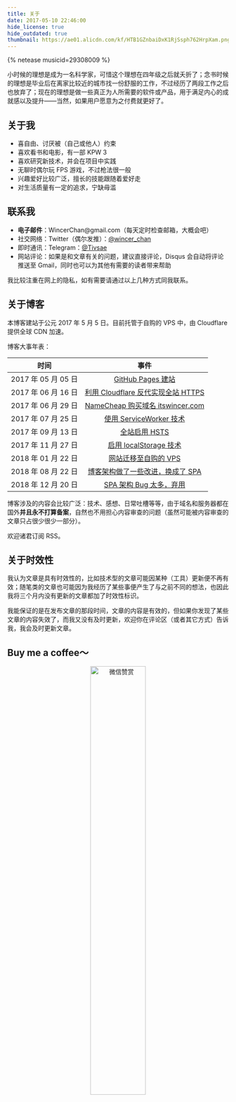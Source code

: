 ```yaml
---
title: 关于
date: 2017-05-10 22:46:00
hide_license: true
hide_outdated: true
thumbnail: https://ae01.alicdn.com/kf/HTB1GZnbaiDxK1RjSsph762HrpXam.png
---
```

{% netease musicid=29308009 %}

小时候的理想是成为一名科学家，可惜这个理想在四年级之后就夭折了；念书时候的理想是毕业后在离家比较近的城市找一份舒服的工作，不过经历了两段工作之后也放弃了；现在的理想是做一些真正为人所需要的软件或产品，用于满足内心的成就感以及提升——当然，如果用户愿意为之付费就更好了。

## 关于我
- 喜自由、讨厌被（自己或他人）约束
- 喜欢看书和电影，有一部 KPW 3
- 喜欢研究新技术，并会在项目中实践
- 无聊时偶尔玩 FPS 游戏，不过枪法很一般
- 兴趣爱好比较广泛，擅长的技能跟随着爱好走
- 对生活质量有一定的追求，宁缺毋滥

## 联系我

- **电子邮件**：WincerChan<span style="display:none">fuck</span>@gmail.com（每天定时检查邮箱，大概会吧）
- 社交网络：Twitter（偶尔发推）：[@wincer_chan](https://twitter.com/wincer_chan) 
- 即时通讯：Telegram：[@Tivsae](https://t.me/Tivsae)
- 网站评论：如果是和文章有关的问题，建议直接评论，Disqus 会自动将评论推送至 Gmail，同时也可以为其他有需要的读者带来帮助

我比较注重在网上的隐私，如有需要请通过以上几种方式同我联系。


## 关于博客

本博客建站于公元 2017 年 5 月 5 日。目前托管于自购的 VPS 中，由 Cloudflare 提供全球 CDN 加速。

博客大事年表：

|        时间         |                             事件                             |
| :-----------------: | :----------------------------------------------------------: |
| 2017 年 05 月 05 日 |           [GitHub Pages 建站](../posts/4a17b156/)            |
| 2017 年 06 月 16 日 |   [利用 Cloudflare 反代实现全站 HTTPS](../posts/444a2b9d/)   |
| 2017 年 06 月 29 日 |    [NameCheap 购买域名 itswincer.com](../posts/cd8ce2d7/)    |
| 2017 年 07 月 25 日 |        [使用 ServiceWorker 技术](../posts/a0df572f/)         |
| 2017 年 09 月 13 日 |             [全站启用 HSTS](../posts/dfc84766/)              |
| 2017 年 11 月 27 日 |         [启用 localStorage 技术](../posts/a9d193c6/)         |
| 2018 年 01 月 22 日 |          [网站迁移至自购的 VPS](../posts/b3085a7/)           |
| 2018 年 08 月 22 日 |    [博客架构做了一些改进，换成了 SPA](../posts/50658b02/)    |
| 2018 年 12 月 20 日 | [SPA 架构 Bug 太多，弃用](https://github.com/WincerChan/MyBlog/commit/1fd7f75e984a220b7042c5c38bd4c4b1f32db3cc) |

博客涉及的内容会比较广泛：技术、感想、日常吐槽等等，由于域名和服务器都在国外**并且永不打算备案**，自然也不用担心内容审查的问题（虽然可能被内容审查的文章只占很少很少一部分）。

欢迎诸君订阅 RSS。

## 关于时效性

我认为文章是具有时效性的，比如技术型的文章可能因某种（工具）更新便不再有效；随笔类的文章也可能因为我经历了某些事便产生了与之前不同的想法，也因此我将三个月内没有更新的文章都加了时效性标识。

我能保证的是在发布文章的那段时间，文章的内容是有效的，但如果你发现了某些文章的内容失效了，而我又没有及时更新，欢迎你在评论区（或者其它方式）告诉我，我会及时更新文章。

## Buy me a coffee～

<center><img src="https://ae01.alicdn.com/kf/HTB1o49SQ9zqK1RjSZPx7634tVXaZ.png" alt="微信赞赏" title="微信赞赏" width="50%"/></center>
